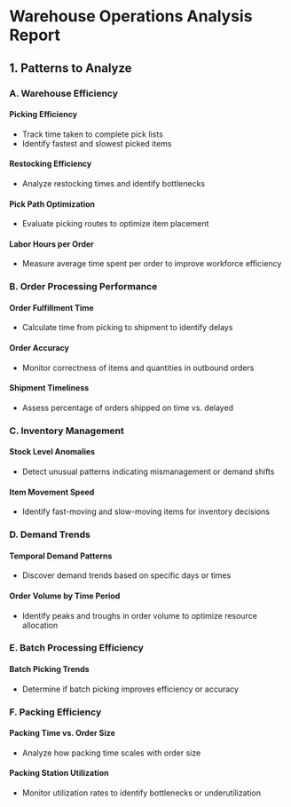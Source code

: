 # Warehouse Operations Analysis Report

## 1. Patterns to Analyze

### A. Warehouse Efficiency

#### Picking Efficiency
- Track time taken to complete pick lists
- Identify fastest and slowest picked items

#### Restocking Efficiency
- Analyze restocking times and identify bottlenecks

#### Pick Path Optimization
- Evaluate picking routes to optimize item placement

#### Labor Hours per Order
- Measure average time spent per order to improve workforce efficiency

### B. Order Processing Performance

#### Order Fulfillment Time
- Calculate time from picking to shipment to identify delays

#### Order Accuracy
- Monitor correctness of items and quantities in outbound orders

#### Shipment Timeliness
- Assess percentage of orders shipped on time vs. delayed

### C. Inventory Management

#### Stock Level Anomalies
- Detect unusual patterns indicating mismanagement or demand shifts

#### Item Movement Speed
- Identify fast-moving and slow-moving items for inventory decisions

### D. Demand Trends

#### Temporal Demand Patterns
- Discover demand trends based on specific days or times

#### Order Volume by Time Period
- Identify peaks and troughs in order volume to optimize resource allocation

### E. Batch Processing Efficiency

#### Batch Picking Trends
- Determine if batch picking improves efficiency or accuracy

### F. Packing Efficiency

#### Packing Time vs. Order Size
- Analyze how packing time scales with order size

#### Packing Station Utilization
- Monitor utilization rates to identify bottlenecks or underutilization